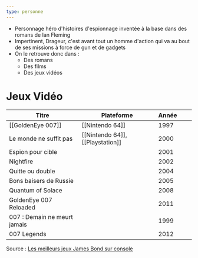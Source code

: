 ```yaml
---
type: personne
---
```

- Personnage héro d'histoires d'espionnage inventée à la base dans des romans de Ian Fleming 
- Impertinent, Drageur, c'est avant tout un homme d'action qui va au bout de ses missions à force de gun et de gadgets
- On le retrouve donc dans :
	- Des romans
	- Des films
	- Des jeux vidéos

# Jeux Vidéo

| Titre                        | Plateforme                       | Année |     |     |
| ---------------------------- | -------------------------------- | ----- | --- | --- |
| [[GoldenEye 007]]            | [[Nintendo 64]]                  | 1997  |     |     |
| Le monde ne suffit pas       | [[Nintendo 64]], [[Playstation]] | 2000  |     |     |
| Espion pour cible            |                                  | 2001  |     |     |
| Nightfire                    |                                  | 2002  |     |     |
| Quitte ou double             |                                  | 2004  |     |     |
| Bons baisers de Russie       |                                  | 2005  |     |     |
| Quantum of Solace            |                                  | 2008  |     |     |
| GoldenEye 007 Reloaded       |                                  | 2011  |     |     |
| 007 : Demain ne meurt jamais |                                  | 1999  |     |     |
| 007 Legends                  |                                  | 2012  |     |     |
Source : [Les meilleurs jeux James Bond sur console](https://retrogaming.me/les-meilleurs-jeux-james-bond-sur-console/)



